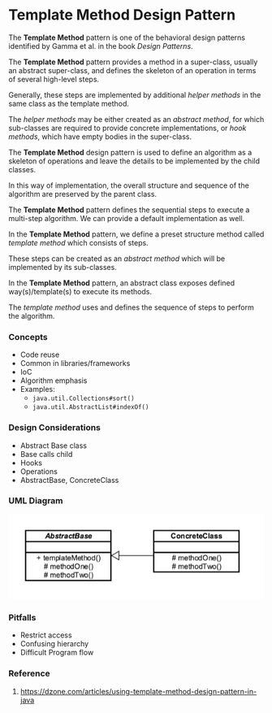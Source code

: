# Template Method Design Pattern

The **Template Method** pattern is one of the behavioral design patterns identified by Gamma et al. in the book _Design Patterns_.

The **Template Method** pattern provides a method in a super-class, usually an abstract super-class, and defines the
skeleton of an operation in terms of several high-level steps.

Generally, these steps are implemented by additional _helper methods_ in the same class as the template method.

The _helper methods_ may be either created as an _abstract method_, for which sub-classes are required to provide concrete
implementations, or _hook methods_, which have empty bodies in the super-class.

The **Template Method** design pattern is used to define an algorithm as a skeleton of operations and leave the details
to be implemented by the child classes.

In this way of implementation, the overall structure and sequence of the algorithm are preserved by the parent class.

The **Template Method** pattern defines the sequential steps to execute a multi-step algorithm.
We can provide a default implementation as well.

In the **Template Method** pattern, we define a preset structure method called _template method_ which consists of steps.

These steps can be created as an _abstract method_ which will be implemented by its sub-classes.

In the **Template Method** pattern, an abstract class exposes defined way(s)/template(s) to execute its methods.

The _template method_ uses and defines the sequence of steps to perform the algorithm.

### Concepts

* Code reuse
* Common in libraries/frameworks
* IoC
* Algorithm emphasis
* Examples:
    * `java.util.Collections#sort()`
    * `java.util.AbstractList#indexOf()`

### Design Considerations

* Abstract Base class
* Base calls child
* Hooks
* Operations
* AbstractBase, ConcreteClass

### UML Diagram

![uml diagram](../../../../../../../../.github/uploads/uml/template.png)

### Pitfalls

* Restrict access
* Confusing hierarchy
* Difficult Program flow

### Reference

1. https://dzone.com/articles/using-template-method-design-pattern-in-java